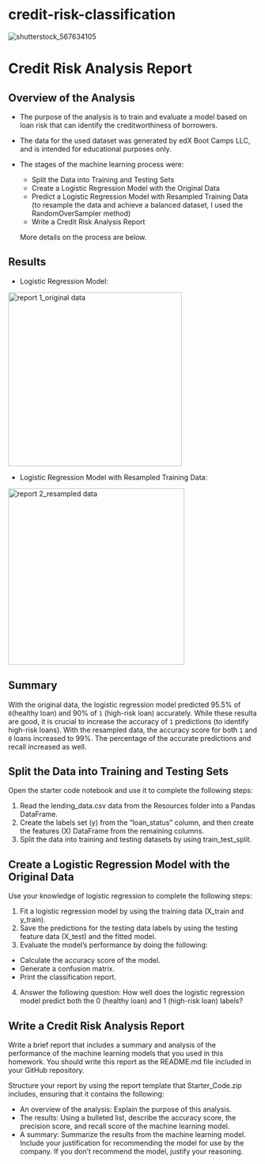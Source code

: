 # credit-risk-classification
![shutterstock_567634105](https://github.com/hi8julie/credit-risk-classification/assets/118202453/afac630b-fc7e-4dc0-b887-d91a572765bf)


# Credit Risk Analysis Report

## Overview of the Analysis

* The purpose of the analysis is to train and evaluate a model based on loan risk that can identify the creditworthiness of borrowers. 
* The data for the used dataset was generated by edX Boot Camps LLC, and is intended for educational purposes only.
* The stages of the machine learning process were: 

  - Split the Data into Training and Testing Sets
  - Create a Logistic Regression Model with the Original Data
  - Predict a Logistic Regression Model with Resampled Training Data (to resample the data and achieve a balanced dataset, I used the RandomOverSampler method)
  - Write a Credit Risk Analysis Report
  
   More details on the process are below. 
## Results

* Logistic Regression Model:

<img width="351" alt="report 1_original data" src="https://github.com/hi8julie/credit-risk-classification/assets/118202453/68669262-88a4-4f5b-8d85-74f71a290958">


* Logistic Regression Model with Resampled Training Data:

<img width="356" alt="report 2_resampled data" src="https://github.com/hi8julie/credit-risk-classification/assets/118202453/4d503c16-9641-4584-aad8-c0bd122a8be7">



## Summary
With the original data, the logistic regression model predicted 95.5% of `0`(healthy loan) and 90% of `1` (high-risk loan) accurately. While these resulta are good, it is crucial to increase the accuracy of `1` predictions (to identify high-risk loans). 
With the resampled data, the accuracy score for both `1` and `0` loans increased to 99%. The percentage of the accurate predictions and recall increased as well. 


## Split the Data into Training and Testing Sets
Open the starter code notebook and use it to complete the following steps:

1. Read the lending_data.csv data from the Resources folder into a Pandas DataFrame.
2. Create the labels set (y) from the “loan_status” column, and then create the features (X) DataFrame from the remaining columns.
3. Split the data into training and testing datasets by using train_test_split.

## Create a Logistic Regression Model with the Original Data
Use your knowledge of logistic regression to complete the following steps:

1. Fit a logistic regression model by using the training data (X_train and y_train).
2. Save the predictions for the testing data labels by using the testing feature data (X_test) and the fitted model.
3. Evaluate the model’s performance by doing the following:
  - Calculate the accuracy score of the model.
  - Generate a confusion matrix.
  - Print the classification report.
4. Answer the following question: How well does the logistic regression model predict both the 0 (healthy loan) and 1 (high-risk loan) labels?

## Write a Credit Risk Analysis Report
Write a brief report that includes a summary and analysis of the performance of the machine learning models that you used in this homework. You should write this report as the README.md file included in your GitHub repository.

Structure your report by using the report template that Starter_Code.zip includes, ensuring that it contains the following:
 - An overview of the analysis: Explain the purpose of this analysis.
 - The results: Using a bulleted list, describe the accuracy score, the precision score, and recall score of the machine learning model.
 - A summary: Summarize the results from the machine learning model. Include your justification for recommending the model for use by the company. If you don’t recommend the model, justify your reasoning.
